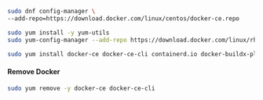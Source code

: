 
```sh
sudo dnf config-manager \
--add-repo=https://download.docker.com/linux/centos/docker-ce.repo
```

```sh
sudo yum install -y yum-utils
sudo yum-config-manager --add-repo https://download.docker.com/linux/rhel/docker-ce.repo
```

```sh
sudo yum install docker-ce docker-ce-cli containerd.io docker-buildx-plugin docker-compose-plugin
```

#### Remove Docker 
```sh
sudo yum remove -y docker-ce docker-ce-cli
```
